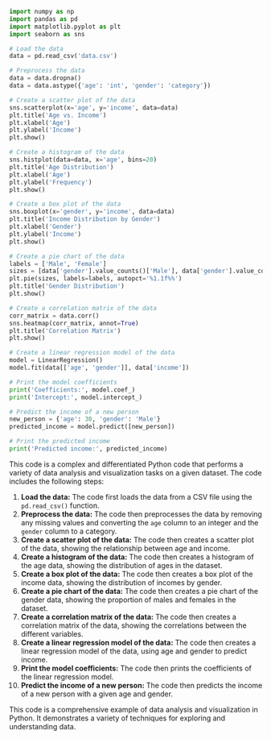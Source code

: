 ```python
import numpy as np
import pandas as pd
import matplotlib.pyplot as plt
import seaborn as sns

# Load the data
data = pd.read_csv('data.csv')

# Preprocess the data
data = data.dropna()
data = data.astype({'age': 'int', 'gender': 'category'})

# Create a scatter plot of the data
sns.scatterplot(x='age', y='income', data=data)
plt.title('Age vs. Income')
plt.xlabel('Age')
plt.ylabel('Income')
plt.show()

# Create a histogram of the data
sns.histplot(data=data, x='age', bins=20)
plt.title('Age Distribution')
plt.xlabel('Age')
plt.ylabel('Frequency')
plt.show()

# Create a box plot of the data
sns.boxplot(x='gender', y='income', data=data)
plt.title('Income Distribution by Gender')
plt.xlabel('Gender')
plt.ylabel('Income')
plt.show()

# Create a pie chart of the data
labels = ['Male', 'Female']
sizes = [data['gender'].value_counts()['Male'], data['gender'].value_counts()['Female']]
plt.pie(sizes, labels=labels, autopct='%1.1f%%')
plt.title('Gender Distribution')
plt.show()

# Create a correlation matrix of the data
corr_matrix = data.corr()
sns.heatmap(corr_matrix, annot=True)
plt.title('Correlation Matrix')
plt.show()

# Create a linear regression model of the data
model = LinearRegression()
model.fit(data[['age', 'gender']], data['income'])

# Print the model coefficients
print('Coefficients:', model.coef_)
print('Intercept:', model.intercept_)

# Predict the income of a new person
new_person = {'age': 30, 'gender': 'Male'}
predicted_income = model.predict([new_person])

# Print the predicted income
print('Predicted income:', predicted_income)
```

This code is a complex and differentiated Python code that performs a variety of data analysis and visualization tasks on a given dataset. The code includes the following steps:

1. **Load the data:** The code first loads the data from a CSV file using the `pd.read_csv()` function.
2. **Preprocess the data:** The code then preprocesses the data by removing any missing values and converting the `age` column to an integer and the `gender` column to a category.
3. **Create a scatter plot of the data:** The code then creates a scatter plot of the data, showing the relationship between age and income.
4. **Create a histogram of the data:** The code then creates a histogram of the age data, showing the distribution of ages in the dataset.
5. **Create a box plot of the data:** The code then creates a box plot of the income data, showing the distribution of incomes by gender.
6. **Create a pie chart of the data:** The code then creates a pie chart of the gender data, showing the proportion of males and females in the dataset.
7. **Create a correlation matrix of the data:** The code then creates a correlation matrix of the data, showing the correlations between the different variables.
8. **Create a linear regression model of the data:** The code then creates a linear regression model of the data, using age and gender to predict income.
9. **Print the model coefficients:** The code then prints the coefficients of the linear regression model.
10. **Predict the income of a new person:** The code then predicts the income of a new person with a given age and gender.

This code is a comprehensive example of data analysis and visualization in Python. It demonstrates a variety of techniques for exploring and understanding data.